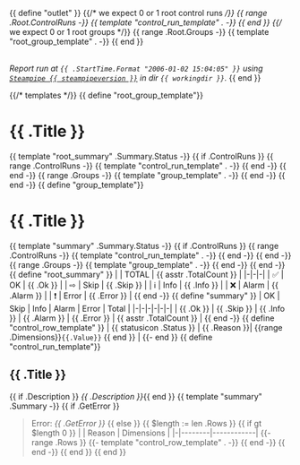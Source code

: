 {{ define "outlet" }}
{{/* we expect 0 or 1 root control runs */}}
{{ range .Root.ControlRuns -}}
{{ template "control_run_template" . -}}
{{ end }}
{{/* we expect 0 or 1 root groups */}}
{{ range .Root.Groups -}}
{{ template "root_group_template" . -}}
{{ end }}

\
_Report run at `{{ .StartTime.Format "2006-01-02 15:04:05" }}` using [`Steampipe {{ steampipeversion }}`](https://steampipe.io) in dir `{{ workingdir }}`._
{{ end }}

{{/* templates */}}
{{ define "root_group_template"}}
# {{ .Title }}
{{ template "root_summary" .Summary.Status -}}
{{ if .ControlRuns }}
{{ range .ControlRuns -}}
{{ template "control_run_template" . -}}
{{ end -}}
{{ end -}}
{{ range .Groups -}}
{{ template "group_template" . -}}
{{ end -}}
{{ end -}}
{{ define "group_template"}}
# {{ .Title }}
{{ template "summary" .Summary.Status -}}
{{ if .ControlRuns }}
{{ range .ControlRuns -}}
{{ template "control_run_template" . -}}
{{ end -}}
{{ end -}}
{{ range .Groups -}}
{{ template "group_template" . -}}
{{ end -}}
{{ end -}}
{{ define "root_summary" }}
| | TOTAL | {{ asstr .TotalCount }} |
|-|-|-|
| ✅ | OK | {{ .Ok }} |
| ⇨ | Skip | {{ .Skip }} |
| ℹ | Info | {{ .Info }} |
| ❌ | Alarm | {{ .Alarm }} |
| ❗ | Error | {{ .Error }} |
{{ end -}}
{{ define "summary" }}
| OK | Skip | Info | Alarm | Error | Total |
|-|-|-|-|-|-|
| {{ .Ok }} | {{ .Skip }} | {{ .Info }} | {{ .Alarm }} | {{ .Error }} | {{ asstr .TotalCount }} |
{{ end -}}
{{ define "control_row_template" }}
| {{ statusicon .Status }} | {{ .Reason }}| {{range .Dimensions}}`{{.Value}}` {{ end }} |
{{- end }}
{{ define "control_run_template"}}
## {{ .Title }}
{{ if .Description }} 
*{{ .Description }}*{{ end }}
{{ template "summary" .Summary -}}
{{ if .GetError }}
> Error: _{{ .GetError }}_
{{ else }}
{{ $length := len .Rows }}
{{ if gt $length 0 }}
| | Reason | Dimensions |
|-|--------|------------|
{{- range .Rows }}
{{- template "control_row_template" . -}}
{{ end -}}
{{ end -}}
{{ end }}
{{ end }}
